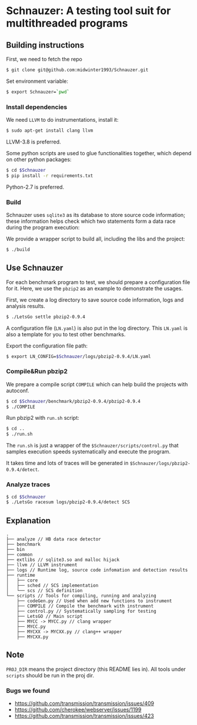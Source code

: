 Schnauzer: A testing tool suit for multithreaded programs
=========================================================

Building instructions
------------------

First, we need to fetch the repo
```bash
$ git clone git@github.com:midwinter1993/Schnauzer.git
```

Set environment variable:
```bash
$ export Schnauzer=`pwd`
```

### Install dependencies

We need `LLVM` to do instrumentations, install it:
```bash
$ sudo apt-get install clang llvm
```
LLVM-3.8 is preferred.

Some python scripts are used to glue functionalities together, which depend on other python packages:
```bash
$ cd $Schnauzer
$ pip install -r requirements.txt
```
Python-2.7 is preferred.

### Build

Schnauzer uses `sqlite3` as its database to store source code information;
these information helps check which two statements form a data race during the program execution:

We provide a wrapper script to build all, including the libs and the project:
```bash
$ ./build
```

Use Schnauzer
-------------

For each benchmark program to test, we should prepare a configuration file for it.
Here, we use the `pbzip2` as an example to demonstrate the usages.

First, we create a log directory to save source code information, logs and analysis results.
```bash
$ ./LetsGo settle pbzip2-0.9.4
```
A configuration file (`LN.yaml`) is also put in the log directory.
This `LN.yaml` is also a template for you to test other benchmarks.

Export the configuration file path:
```bash
$ export LN_CONFIG=$Schnauzer/logs/pbzip2-0.9.4/LN.yaml
```

### Compile&Run pbzip2

We prepare a compile script `COMPILE` which can help build the projects with autoconf.
```bash
$ cd $Schnauzer/benchmark/pbzip2-0.9.4/pbzip2-0.9.4
$ ./COMPILE
```

Run pbzip2 with `run.sh` script:
```bash
$ cd ..
$ ./run.sh
```

The `run.sh` is just a wrapper of the `$Schnauzer/scripts/control.py` that samples
execution speeds systematically and execute the program.

It takes time and lots of traces will be generated in `$Schnauzer/logs/pbzip2-0.9.4/detect`.

### Analyze traces

```bash
$ cd $Schnauzer
$ ./LetsGo racesum logs/pbzip2-0.9.4/detect SCS
```

Explanation
-----------
```
.
├── analyze // HB data race detector
├── benchmark
├── bin
├── common
├── extlibs // sqlite3.so and malloc hijack
├── llvm // LLVM instrument
├── logs // Runtime log, source code infomation and detection results
├── runtime
│   ├── core
│   ├── sched // SCS implementation
│   └── scs // SCS definition
└── scripts // Tools for compiling, running and analyzing
    ├── codeGen.py // Used when add new functions to instrument
    ├── COMPILE // Compile the benchmark with instrument
    ├── control.py // Systematically sampling for testing
    ├── LetsGO // Main script
    ├── MYCC -> MYCC.py // clang wrapper
    ├── MYCC.py
    ├── MYCXX -> MYCXX.py // clang++ wrapper
    ├── MYCXX.py
```

Note
----
`PROJ_DIR` means the project directory (this README lies in).
All tools under `scripts` should be run in the proj dir.

### Bugs we found
* https://github.com/transmission/transmission/issues/409
* https://github.com/cherokee/webserver/issues/1199
* https://github.com/transmission/transmission/issues/423
